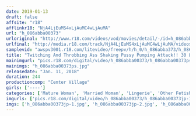 ```yaml
---
date: 2019-01-13
draft: false
affsite: "r18"
afflinkr18: "NjA4LjEuMS4xLjAuMC4wLjAuMA"
url: "h_086abba00373"
urloriginal: "http://www.r18.com/videos/vod/movies/detail/-/id=h_086abba00373"
urlfinal: "http://media.r18.com/track/NjA4LjEuMS4xLjAuMC4wLjAuMA/videos/vod/movies/detail/-/id=h_086abba00373"
samplevid: "awspv3001.r18.com/litevideo/freepv/h/h_0/h_086abba373/h_086abba373_dmb_w.mp4"
title: "Twitching And Throbbing Ass Shaking Pussy Pumping Attack!! 30 Ladies/4 Hours"
mainimgurl: "pics.r18.com/digital/video/h_086abba00373/h_086abba00373ps.jpg"
mainimgs: "h_086abba00373ps.jpg"
releasedate: "Jan. 11, 2018"
duration: 244
productioncomp: "Center Village"
girls: ['----']
categories: ['Mature Woman', 'Married Woman', 'Lingerie', 'Other Fetishes', 'Compilation', 'Over 4 Hours', 'Hi-Def']
imgurls: ['pics.r18.com/digital/video/h_086abba00373/h_086abba00373jp-1.jpg', 'pics.r18.com/digital/video/h_086abba00373/h_086abba00373jp-2.jpg', 'pics.r18.com/digital/video/h_086abba00373/h_086abba00373jp-3.jpg', 'pics.r18.com/digital/video/h_086abba00373/h_086abba00373jp-4.jpg', 'pics.r18.com/digital/video/h_086abba00373/h_086abba00373jp-5.jpg', 'pics.r18.com/digital/video/h_086abba00373/h_086abba00373jp-6.jpg', 'pics.r18.com/digital/video/h_086abba00373/h_086abba00373jp-7.jpg', 'pics.r18.com/digital/video/h_086abba00373/h_086abba00373jp-8.jpg', 'pics.r18.com/digital/video/h_086abba00373/h_086abba00373jp-9.jpg', 'pics.r18.com/digital/video/h_086abba00373/h_086abba00373jp-10.jpg', 'pics.r18.com/digital/video/h_086abba00373/h_086abba00373jp-11.jpg', 'pics.r18.com/digital/video/h_086abba00373/h_086abba00373jp-12.jpg', 'pics.r18.com/digital/video/h_086abba00373/h_086abba00373jp-13.jpg', 'pics.r18.com/digital/video/h_086abba00373/h_086abba00373jp-14.jpg', 'pics.r18.com/digital/video/h_086abba00373/h_086abba00373jp-15.jpg', 'pics.r18.com/digital/video/h_086abba00373/h_086abba00373jp-16.jpg', 'pics.r18.com/digital/video/h_086abba00373/h_086abba00373jp-17.jpg', 'pics.r18.com/digital/video/h_086abba00373/h_086abba00373jp-18.jpg', 'pics.r18.com/digital/video/h_086abba00373/h_086abba00373jp-19.jpg', 'pics.r18.com/digital/video/h_086abba00373/h_086abba00373jp-20.jpg']
imgs: ['h_086abba00373jp-1.jpg', 'h_086abba00373jp-2.jpg', 'h_086abba00373jp-3.jpg', 'h_086abba00373jp-4.jpg', 'h_086abba00373jp-5.jpg', 'h_086abba00373jp-6.jpg', 'h_086abba00373jp-7.jpg', 'h_086abba00373jp-8.jpg', 'h_086abba00373jp-9.jpg', 'h_086abba00373jp-10.jpg', 'h_086abba00373jp-11.jpg', 'h_086abba00373jp-12.jpg', 'h_086abba00373jp-13.jpg', 'h_086abba00373jp-14.jpg', 'h_086abba00373jp-15.jpg', 'h_086abba00373jp-16.jpg', 'h_086abba00373jp-17.jpg', 'h_086abba00373jp-18.jpg', 'h_086abba00373jp-19.jpg', 'h_086abba00373jp-20.jpg']
---
```

